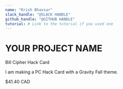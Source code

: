 ```yaml
---
name: "Krish Bhavsar"
slack_handle: "@SLACK HANDLE"
github_handle: "@GITHUB HANDLE"
tutorial: # Link to the tutorial if you used one
---
```


# YOUR PROJECT NAME
Bill Cipher Hack Card
<!-- Describe your board in 2-3 sentences. What are you making? What will it do? -->
I am making a PC Hack Card with a Gravity Fall theme. 
<!-- How much is it going to cost? -->
$41.40 CAD
<!-- Tell us a little bit about your design process. What were some challenges? What helped? 
The design processes was making sure there are no wires crossing over each other and then grabbing image online and designing hte card. 
